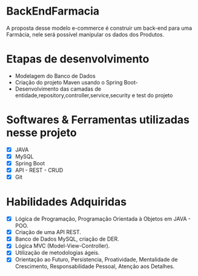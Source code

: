 # BackEndFarmacia

A proposta desse modelo e-commerce é construir um back-end para uma Farmácia, nele será possível manipular os dados dos Produtos.

# Etapas de desenvolvimento
-  Modelagem do Banco de Dados
-  Criação do projeto Maven usando o Spring Boot-
-  Desenvolvimento das camadas de entidade,repository,controller,service,security e test do projeto

# Softwares & Ferramentas utilizadas nesse projeto
- [x] JAVA
- [x] MySQL
- [x] Spring Boot
- [x] API - REST - CRUD
- [x] Git

# Habilidades Adquiridas
- [x] Lógica de Programação, Programação Orientada à Objetos em JAVA - POO.
- [x] Criação de uma API REST.
- [x] Banco de Dados MySQL, criação de DER.
- [x] Lógica MVC (Model-View-Controller).
- [x] Utilização de metodologias ágeis.
- [x] Orientação ao Futuro, Persistencia, Proatividade, Mentalidade de Crescimento, Responsabilidade Pessoal, Atenção aos Detalhes.
